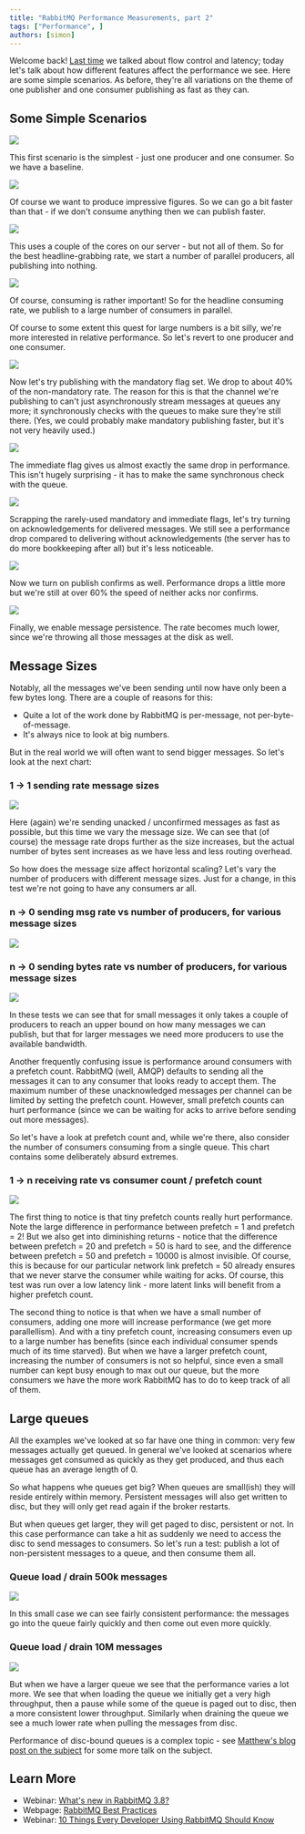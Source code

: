 ```yaml
---
title: "RabbitMQ Performance Measurements, part 2"
tags: ["Performance", ]
authors: [simon]
---
```


Welcome back! [Last time](/posts/2012/04/rabbitmq-performance-measurements-part-1) we talked about flow control and
latency; today let's talk about how different features affect
the performance we see. Here are some simple scenarios. As
before, they're all variations on the theme of one publisher and
one consumer publishing as fast as they can.

<!-- truncate -->

## Some Simple Scenarios

![](performance-01.png)

This first scenario is the simplest - just one producer and
one consumer. So we have a baseline.

![](performance-02.png)

Of course we want to produce impressive figures. So we can go
a bit faster than that - if we don't consume anything then we
can publish faster.

![](performance-03.png)

This uses a couple of the cores on our server - but not all of
them. So for the best headline-grabbing rate, we start a
number of parallel producers, all publishing into nothing.

![](performance-04.png)

Of course, consuming is rather important! So for the headline
consuming rate, we publish to a large number of consumers in
parallel.

Of course to some extent this quest for large numbers is a bit
silly, we're more interested in relative performance. So let's
revert to one producer and one consumer.

![](performance-05.png)

Now let's try publishing with the mandatory flag set. We drop
to about 40% of the non-mandatory rate. The reason for this is
that the channel we're publishing to can't just asynchronously
stream messages at queues any more; it synchronously checks
with the queues to make sure they're still there. (Yes, we
could probably make mandatory publishing faster, but it's not
very heavily used.)

![](performance-06.png)

The immediate flag gives us almost exactly the same drop in
performance. This isn't hugely surprising - it has to make the
same synchronous check with the queue.

![](performance-07.png)

Scrapping the rarely-used mandatory and immediate flags, let's
try turning on acknowledgements for delivered messages. We still
see a performance drop compared to delivering without
acknowledgements (the server has to do more bookkeeping after
all) but it's less noticeable.

![](performance-08.png)

Now we turn on publish confirms as well. Performance drops a
little more but we're still at over 60% the speed of neither
acks nor confirms.

![](performance-09.png)

Finally, we enable message persistence. The rate becomes much
lower, since we're throwing all those messages at the disk as
well.

## Message Sizes

Notably, all the messages we've been sending until now have only
been a few bytes long. There are a couple of reasons for this:

* Quite a lot of the work done by RabbitMQ is per-message, not
    per-byte-of-message.
* It's always nice to look at big numbers.

But in the real world we will often want to send bigger
messages. So let's look at the next chart:

### 1 -> 1 sending rate message sizes

![](performance-10.png)

Here (again) we're sending unacked / unconfirmed messages as
fast as possible, but this time we vary the message size. We
can see that (of course) the message rate drops further as the
size increases, but the actual number of bytes sent increases as
we have less and less routing overhead.

So how does the message size affect horizontal scaling? Let's
vary the number of producers with different message sizes. Just
for a change, in this test we're not going to have any consumers
ar all.

### n -> 0 sending msg rate vs number of producers, for various message sizes

![](performance-11.png)

### n -> 0 sending bytes rate vs number of producers, for various message sizes

![](performance-12.png)

In these tests we can see that for small messages it only takes
a couple of producers to reach an upper bound on how many
messages we can publish, but that for larger messages we need
more producers to use the available bandwidth.

Another frequently confusing issue is performance around
consumers with a prefetch count. RabbitMQ (well, AMQP) defaults
to sending all the messages it can to any consumer that looks
ready to accept them. The maximum number of these unacknowledged
messages per channel can be limited by setting the prefetch
count. However, small prefetch counts can hurt performance
(since we can be waiting for acks to arrive before sending out
more messages).

So let's have a look at prefetch count and, while we're there,
also consider the number of consumers consuming from a single
queue. This chart contains some deliberately absurd extremes.

### 1 -> n receiving rate vs consumer count / prefetch count

![](performance-13.png)

The first thing to notice is that tiny prefetch counts really
hurt performance. Note the large difference in performance
between prefetch = 1 and prefetch = 2! But we also get into
diminishing returns - notice that the difference between
prefetch = 20 and prefetch = 50 is hard to see, and the
difference between prefetch = 50 and prefetch = 10000 is almost
invisible. Of course, this is because for our particular network
link prefetch = 50 already ensures that we never starve the
consumer while waiting for acks. Of course, this test was run
over a low latency link - more latent links will benefit from a
higher prefetch count.

The second thing to notice is that when we have a small number
of consumers, adding one more will increase performance (we get
more parallellism). And with a tiny prefetch count, increasing
consumers even up to a large number has benefits (since each
individual consumer spends much of its time starved). But when
we have a larger prefetch count, increasing the number of
consumers is not so helpful, since even a small number can kept
busy enough to max out our queue, but the more consumers we have
the more work RabbitMQ has to do to keep track of all of them.

## Large queues

All the examples we've looked at so far have one thing in
common: very few messages actually get queued. In general we've
looked at scenarios where messages get consumed as quickly as
they get produced, and thus each queue has an average length of
0.

So what happens whe queues get big? When queues are small(ish)
they will reside entirely within memory. Persistent messages
will also get written to disc, but they will only get read again
if the broker restarts.

But when queues get larger, they will get paged to disc,
persistent or not. In this case performance can take a hit as
suddenly we need to access the disc to send messages to
consumers. So let's run a test: publish a lot of non-persistent
messages to a queue, and then consume them all.

### Queue load / drain 500k messages

![](performance-14.png)

In this small case we can see fairly consistent performance:
the messages go into the queue fairly quickly and then come out
even more quickly.

### Queue load / drain 10M messages

![](performance-15.png)

But when we have a larger queue we see that the performance
varies a lot more. We see that when loading the queue we
initially get a very high throughput, then a pause while some of
the queue is paged out to disc, then a more consistent lower
throughput. Similarly when draining the queue we see a much
lower rate when pulling the messages from disc.

Performance of disc-bound queues is a complex topic -
see [Matthew's
blog post on the subject](/posts/2011/10/performance-of-queues-when-less-is-more) for some more talk on the subject.

## Learn More

* Webinar: [What's new in RabbitMQ 3.8?](https://content.pivotal.io/webinars/may-23-what-s-new-in-rabbitmq-3-8-webinar?utm_campaign=rabbitmq-blog-3.8-webinar-q319&utm_source=rabbitmq&utm_medium=website)
* Webpage: [RabbitMQ Best Practices](https://www.rabbitmq.com/best-practices.html)
* Webinar: [10 Things Every Developer Using RabbitMQ Should Know](https://content.pivotal.io/webinars/dec-12-10-things-every-developer-using-rabbitmq-should-know-webinar?utm_campaign=rabbitmq-blog-10-things-q319&utm_source=rabbitmq&utm_medium=website)
